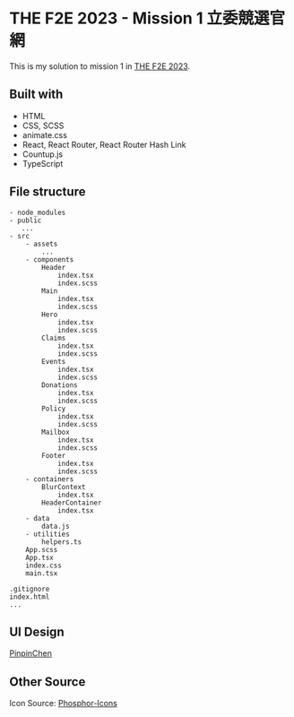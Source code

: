# THE F2E 2023 - Mission 1 立委競選官網

This is my solution to mission 1 in [THE F2E 2023](https://2023.thef2e.com/).

## Built with

- HTML
- CSS, SCSS
- animate.css
- React, React Router, React Router Hash Link
- Countup.js
- TypeScript

## File structure

```
- node_modules
- public
   ...
- src
	- assets
		...
	- components
		Header
			index.tsx
			index.scss
		Main
			index.tsx
			index.scss
		Hero
			index.tsx
			index.scss
		Claims
			index.tsx
			index.scss
		Events
			index.tsx
			index.scss
		Donations
			index.tsx
			index.scss
		Policy
			index.tsx
			index.scss
		Mailbox
			index.tsx
			index.scss
		Footer
			index.tsx
			index.scss
	- containers
		BlurContext
			index.tsx
		HeaderContainer
			index.tsx
	- data
		data.js
	- utilities
		helpers.ts
	App.scss
	App.tsx
	index.css
	main.tsx

.gitignore
index.html
...

```

## UI Design

[PinpinChen](https://www.figma.com/file/3jLMmrhDl3UkjTKbU5YCye/2023-F2E-%E7%AB%8B%E5%A7%94%E7%AB%B6%E9%81%B8%E5%AE%98%E7%B6%B2?node-id=6%3A39&mode=dev)

## Other Source

Icon Source: [Phosphor-Icons](https://github.com/phosphor-icons/homepage#phosphor-icons)
